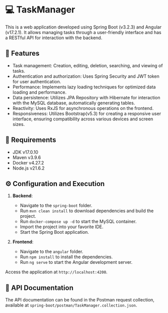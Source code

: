 # :computer: TaskManager

This is a web application developed using Spring Boot (v3.2.3) and Angular (v17.2.1). It allows managing tasks through a user-friendly interface and has a RESTful API for interaction with the backend.

## :pushpin: Features

* Task management: Creation, editing, deletion, searching, and viewing of tasks.
* Authentication and authorization: Uses Spring Security and JWT token for user authentication.
* Performance: Implements lazy loading techniques for optimized data loading and performance.
* Data persistence: Utilizes JPA Repository with Hibernate for interaction with the MySQL database, automatically generating tables.
* Reactivity: Uses RxJS for asynchronous operations on the frontend.
* Responsiveness: Utilizes Bootstrap(v5.3) for creating a responsive user interface, ensuring compatibility across various devices and screen sizes.

## :memo: Requirements

* JDK v17.0.10
* Maven v3.9.6
* Docker v4.27.2
* Node.js v21.6.2

## :gear: Configuration and Execution

1. **Backend**:
   
   * Navigate to the `spring-boot` folder.
   * Run `mvn clean install` to download dependencies and build the project.
   * Run `docker-compose up -d` to start the MySQL container.
   * Import the project into your favorite IDE.
   * Start the Spring Boot application.

2. **Frontend**:
   
   * Navigate to the `angular` folder.
   * Run `npm install` to install the dependencies.
   * Run `ng serve` to start the Angular development server.

Access the application at `http://localhost:4200`.

## :bookmark_tabs: API Documentation

The API documentation can be found in the Postman request collection, available at `spring-boot/postman/TaskManager.collection.json`.
